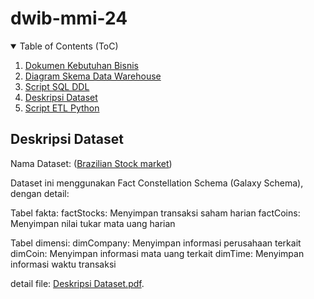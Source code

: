 # dwib-mmi-24 

<!-- TABLE OF CONTENTS -->
<details open="open">
  <summary>Table of Contents (ToC)</summary>
  <ol>
    <li><a href="#dokumen-kebutuhan-bisnis">Dokumen Kebutuhan Bisnis</a></li>
    <li><a href="#diagram-skema">Diagram Skema Data Warehouse</a></li>
    <li><a href="#script-sql">Script SQL DDL</a></li>
    <li><a href="#deskripsi-dataset">Deskripsi Dataset</a></li>
    <li><a href="#script-etl">Script ETL Python</a></li>
  </ol>
</details>

<!-- Deskripsi Dataset -->
## Deskripsi Dataset
Nama Dataset: ([Brazilian Stock market](https://www.kaggle.com/datasets/leomauro/brazilian-stock-market-data-warehouse))

Dataset ini menggunakan Fact Constellation Schema (Galaxy Schema), dengan detail:

Tabel fakta:
factStocks: Menyimpan transaksi saham harian
factCoins: Menyimpan nilai tukar mata uang harian

Tabel dimensi:
dimCompany: Menyimpan informasi perusahaan terkait
dimCoin: Menyimpan informasi mata uang terkait
dimTime: Menyimpan informasi waktu transaksi

detail file: [Deskripsi Dataset.pdf](Deskripsi%20Dataset.pdf).
